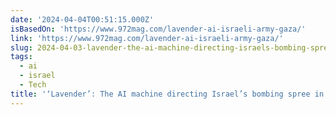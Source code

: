 ```yaml
---
date: '2024-04-04T00:51:15.000Z'
isBasedOn: 'https://www.972mag.com/lavender-ai-israeli-army-gaza/'
link: 'https://www.972mag.com/lavender-ai-israeli-army-gaza/'
slug: 2024-04-03-lavender-the-ai-machine-directing-israels-bombing-spree-in-gaza
tags:
  - ai
  - israel
  - Tech
title: '‘Lavender’: The AI machine directing Israel’s bombing spree in Gaza'
---
```


